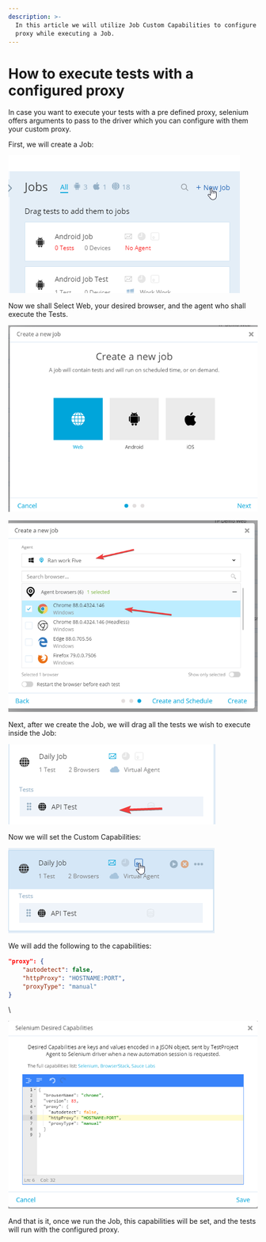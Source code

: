 ```yaml
---
description: >-
  In this article we will utilize Job Custom Capabilities to configure a custom
  proxy while executing a Job.
---
```


# How to execute tests with a configured proxy

In case you want to execute your tests with a pre defined proxy, selenium offers arguments to pass to the driver which you can configure with them your custom proxy.

First, we will create a Job:

![](<../../.gitbook/assets/image (491).png>)

Now we shall Select Web, your desired browser, and the agent who shall execute the Tests.

![](<../../.gitbook/assets/image (552) (1).png>)

![](<../../.gitbook/assets/image (508).png>)

Next, after we create the Job, we will drag all the tests we wish to execute inside the Job:

![](<../../.gitbook/assets/image (507) (1).png>)

Now we will set the Custom Capabilities:

![](<../../.gitbook/assets/image (506) (1).png>)

We will add the following to the capabilities:

```json
"proxy": {
    "autodetect": false,
    "httpProxy": "HOSTNAME:PORT",
    "proxyType": "manual"
}
```

\


![](<../../.gitbook/assets/image (540).png>)

And that is it, once we run the Job, this capabilities will be set, and the tests will run with the configured proxy.
